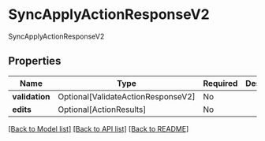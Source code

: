 # SyncApplyActionResponseV2

SyncApplyActionResponseV2

## Properties
| Name | Type | Required | Description |
| ------------ | ------------- | ------------- | ------------- |
**validation** | Optional[ValidateActionResponseV2] | No |  |
**edits** | Optional[ActionResults] | No |  |


[[Back to Model list]](../../../README.md#models-v1-link) [[Back to API list]](../../../README.md#documentation-for-api-endpoints) [[Back to README]](../../../README.md)
